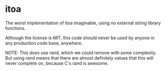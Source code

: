 # itoa
The worst implementation of itoa imaginable, using no external string library 
functions.

Although the license is MIT, this code should never be used by anyone
in any production code base, anywhere.

NOTE: This does use rand, which we could remove with some complexity. But using
rand means that there are almost definitely values that this will never complete
on, because C's rand is awesome.
